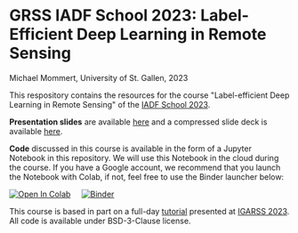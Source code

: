 # GRSS IADF School 2023: Label-Efficient Deep Learning in Remote Sensing

Michael Mommert, University of St. Gallen, 2023

This respository contains the resources for the course "Label-efficient Deep Learning in Remote Sensing" of the [IADF School 2023](https://iadf-school.org/). 

**Presentation slides** are available [here](https://github.com/mommermi/iadfschool2023_efficientlearning/blobl/main/efficient_learning_mommert.pdf?raw=1) and a compressed slide deck is available [here](https://github.com/mommermi/iadfschool2023_efficientlearning/blob/main/efficient_learning_mommert.pdf?raw=1).

**Code** discussed in this course is available in the form of a Jupyter Notebook in this repository. We will use this Notebook in the cloud during the course. If you have a Google account, we recommend that you launch the Notebook with Colab, if not, feel free to use the Binder launcher below:

[![Open In Colab](https://colab.research.google.com/assets/colab-badge.svg)](https://colab.research.google.com/github/mommermi/iadfschool2023_efficientlearning/blob/main/efficient_learning_mommert.ipynb) &nbsp; &nbsp; [![Binder](https://mybinder.org/badge_logo.svg)](https://mybinder.org/v2/gh/mommermi/iadfschool2023_efficientlearning/main?filepath=efficient_learning_mommert.ipynb)


This course is based in part on a full-day [tutorial](https://github.com/HSG-AIML/IGARSS2023_EfficientDeepLearningEO) presented at [IGARSS 2023](https://2023.ieeeigarss.org/). All code is available under BSD-3-Clause license.
